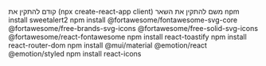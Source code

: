 קודם להתקין את (npx create-react-app client)
משם להתקין את השאר
npm install sweetalert2
npm install @fortawesome/fontawesome-svg-core @fortawesome/free-brands-svg-icons @fortawesome/free-solid-svg-icons @fortawesome/react-fontawesome
npm install react-toastify
npm install react-router-dom
npm install @mui/material @emotion/react @emotion/styled
npm install react-icons
